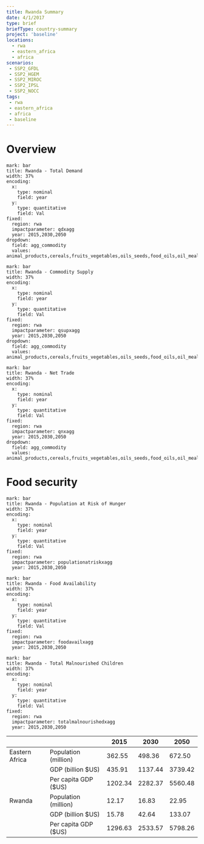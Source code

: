 ```yaml
---
title: Rwanda Summary
date: 4/1/2017
type: brief
briefType: country-summary
project: 'baseline'
locations:
  - rwa
  - eastern_africa
  - africa
scenarios:
 - SSP2_GFDL
 - SSP2_HGEM
 - SSP2_MIROC
 - SSP2_IPSL
 - SSP2_NOCC
tags:
 - rwa
 - eastern_africa
 - africa
 - baseline
---
```

# Overview 

```chart
mark: bar
title: Rwanda - Total Demand
width: 37%
encoding:
  x:
    type: nominal
    field: year
  y:
    type: quantitative
    field: Val
fixed:
  region: rwa
  impactparameter: qdxagg
  year: 2015,2030,2050
dropdown:
  field: agg_commodity
  values: animal_products,cereals,fruits_vegetables,oils_seeds,food_oils,oil_meals,other,pulses,roots_tubers,sugar
```

```chart
mark: bar
title: Rwanda - Commodity Supply
width: 37%
encoding:
  x:
    type: nominal
    field: year
  y:
    type: quantitative
    field: Val
fixed:
  region: rwa
  impactparameter: qsupxagg
  year: 2015,2030,2050
dropdown:
  field: agg_commodity
  values: animal_products,cereals,fruits_vegetables,oils_seeds,food_oils,oil_meals,other,pulses,roots_tubers,sugar
```

```chart
mark: bar
title: Rwanda - Net Trade
width: 37%
encoding:
  x:
    type: nominal
    field: year
  y:
    type: quantitative
    field: Val
fixed:
  region: rwa
  impactparameter: qnxagg
  year: 2015,2030,2050
dropdown:
  field: agg_commodity
  values: animal_products,cereals,fruits_vegetables,oils_seeds,food_oils,oil_meals,other,pulses,roots_tubers,sugar
```

# Food security

```chart
mark: bar
title: Rwanda - Population at Risk of Hunger
width: 37%
encoding:
  x:
    type: nominal
    field: year
  y:
    type: quantitative
    field: Val
fixed:
  region: rwa
  impactparameter: populationatriskxagg
  year: 2015,2030,2050
```

```chart
mark: bar
title: Rwanda - Food Availability
width: 37%
encoding:
  x:
    type: nominal
    field: year
  y:
    type: quantitative
    field: Val
fixed:
  region: rwa
  impactparameter: foodavailxagg
  year: 2015,2030,2050
```

```chart
mark: bar
title: Rwanda - Total Malnourished Children
width: 37%
encoding:
  x:
    type: nominal
    field: year
  y:
    type: quantitative
    field: Val
fixed:
  region: rwa
  impactparameter: totalmalnourishedxagg
  year: 2015,2030,2050
```

|   |   | 2015 | 2030 | 2050 |
|---|---|---|---|---|
| Eastern Africa | Population (million) | 362.55 | 498.36 | 672.50 |
|  | GDP (billion $US) | 435.91 | 1137.44 | 3739.42 |
|  | Per capita GDP ($US) | 1202.34 | 2282.37 | 5560.48 |
| Rwanda | Population (million) | 12.17 | 16.83 | 22.95 |
|  | GDP (billion $US) | 15.78 | 42.64 | 133.07 |
|  | Per capita GDP ($US) | 1296.63| 2533.57| 5798.26|